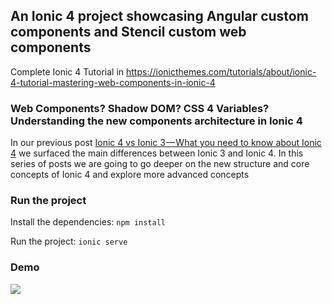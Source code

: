 ## An Ionic 4 project showcasing Angular custom components and Stencil custom web components

Complete Ionic 4 Tutorial in https://ionicthemes.com/tutorials/about/ionic-4-tutorial-mastering-web-components-in-ionic-4

### Web Components? Shadow DOM? CSS 4 Variables? Understanding the new components architecture in Ionic 4
In our previous post [Ionic 4 vs Ionic 3 — What you need to know about Ionic 4](https://ionicthemes.com/tutorials/about/ionic-4-vs-ionic-3) we surfaced the main differences between Ionic 3 and Ionic 4.
In this series of posts we are going to go deeper on the new structure and core concepts of Ionic 4 and explore more advanced concepts

### Run the project
Install the dependencies:
`npm install`

Run the project:
`ionic serve`

### Demo
![](https://media.giphy.com/media/1swuqPMEqALdgm3NJ8/giphy.gif)
